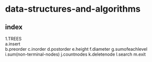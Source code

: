 # data-structures-and-algorithms

## index
1.TREES<br/>
    a.insert<br/>
    b.preorder
    c.inorder
    d.postorder
    e.height
    f.diameter
    g.sumofeachlevel
    i.sum(non-terminal-nodes)
    j.countnodes
    k.deletenode
    l.search
    m.exit
